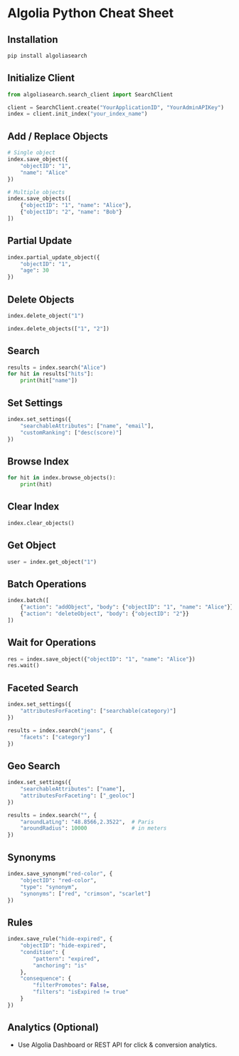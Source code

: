 # Algolia Python Cheat Sheet

## Installation

```bash
pip install algoliasearch
```

## Initialize Client

```python
from algoliasearch.search_client import SearchClient

client = SearchClient.create("YourApplicationID", "YourAdminAPIKey")
index = client.init_index("your_index_name")
```

## Add / Replace Objects

```python
# Single object
index.save_object({
    "objectID": "1",
    "name": "Alice"
})

# Multiple objects
index.save_objects([
    {"objectID": "1", "name": "Alice"},
    {"objectID": "2", "name": "Bob"}
])
```

## Partial Update

```python
index.partial_update_object({
    "objectID": "1",
    "age": 30
})
```

## Delete Objects

```python
index.delete_object("1")

index.delete_objects(["1", "2"])
```

## Search

```python
results = index.search("Alice")
for hit in results["hits"]:
    print(hit["name"])
```

## Set Settings

```python
index.set_settings({
    "searchableAttributes": ["name", "email"],
    "customRanking": ["desc(score)"]
})
```

## Browse Index

```python
for hit in index.browse_objects():
    print(hit)
```

## Clear Index

```python
index.clear_objects()
```

## Get Object

```python
user = index.get_object("1")
```

## Batch Operations

```python
index.batch([
    {"action": "addObject", "body": {"objectID": "1", "name": "Alice"}},
    {"action": "deleteObject", "body": {"objectID": "2"}}
])
```

## Wait for Operations

```python
res = index.save_object({"objectID": "1", "name": "Alice"})
res.wait()
```

## Faceted Search

```python
index.set_settings({
    "attributesForFaceting": ["searchable(category)"]
})

results = index.search("jeans", {
    "facets": ["category"]
})
```

## Geo Search

```python
index.set_settings({
    "searchableAttributes": ["name"],
    "attributesForFaceting": ["_geoloc"]
})

results = index.search("", {
    "aroundLatLng": "48.8566,2.3522",  # Paris
    "aroundRadius": 10000              # in meters
})
```

## Synonyms

```python
index.save_synonym("red-color", {
    "objectID": "red-color",
    "type": "synonym",
    "synonyms": ["red", "crimson", "scarlet"]
})
```

## Rules

```python
index.save_rule("hide-expired", {
    "objectID": "hide-expired",
    "condition": {
        "pattern": "expired",
        "anchoring": "is"
    },
    "consequence": {
        "filterPromotes": False,
        "filters": "isExpired != true"
    }
})
```

## Analytics (Optional)

- Use Algolia Dashboard or REST API for click & conversion analytics.
